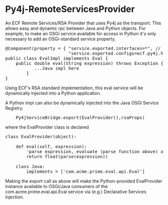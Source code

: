 # Py4j-RemoteServicesProvider
An ECF Remote Services/RSA Provider that uses Py4j as the transport.   This allows easy and dynamic rpc between Java and Python objects.   For example, to make an OSGi service available for access in Python it's only necessary to add an OSGi-standard service property.

<pre>
@Component(property = { "service.exported.interfaces=*", // RS standard service property
                        "service.exported.configs=ecf.py4j.host"})   //  RS standard service property
public class EvalImpl implements Eval {
	public double eval(String expression) throws Exception {
           ...Java impl here
        }
}
</pre>

Using ECF's RSA standard implementation, this eval service will be dynamically injected into a Python application.

A Python impl can also be dynamically injected into the Java OSGi Service Registry.

<pre>
    Py4jServiceBridge.export(EvalProvider(),rsaProps)
</pre>

where the EvalProvider class is declared

<pre>
class EvalProvider(object):
    
    def eval(self, expression):
        'parse expression, evaluate (parse function above) and return as float/Double'
        return float(parse(expression))
    
    class Java:
        implements = ['com.acme.prime.eval.api.Eval']
</pre>

Making the export call as above will make the Python-provided EvalProvider instance available to OSGi/Java consumers of the com.acme.prime.eval.api.Eval service via (e.g.) Declarative Services injection.
